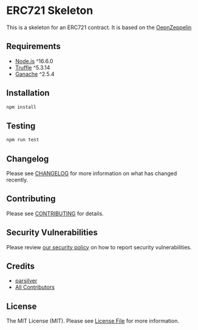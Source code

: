# ERC721 Skeleton

This is a skeleton for an ERC721 contract. It is based on the [OepnZeppelin](https://www.openzeppelin.com/contracts)

## Requirements
- [Node.js](https://nodejs.org/en/) ^16.6.0
- [Truffle](https://www.trufflesuite.com/truffle) ^5.3.14
- [Ganache](https://www.trufflesuite.com/ganache) ^2.5.4


## Installation

```bash
npm install
```

## Testing

```bash
npm run test
```


## Changelog

Please see [CHANGELOG](CHANGELOG.md) for more information on what has changed recently.

## Contributing

Please see [CONTRIBUTING](https://github.com/food-capital/.github/blob/main/CONTRIBUTING.md) for details.

## Security Vulnerabilities

Please review [our security policy](../../security/policy) on how to report security vulnerabilities.

## Credits

- [parsilver](https://github.com/parsilver)
- [All Contributors](../../contributors)

## License

The MIT License (MIT). Please see [License File](LICENSE) for more information.